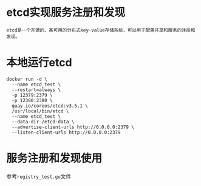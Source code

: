 # etcd实现服务注册和发现
    etcd是一个开源的、高可用的分布式key-value存储系统，可以用于配置共享和服务的注册和发现。

# 本地运行etcd
```shell
docker run -d \
  --name etcd_test \
  --restart=always \
  -p 12379:2379 \
  -p 12380:2380 \
  quay.io/coreos/etcd:v3.5.1 \
  /usr/local/bin/etcd \
  --name etcd_test \
  --data-dir /etcd-data \
  --advertise-client-urls http://0.0.0.0:2379 \
  --listen-client-urls http://0.0.0.0:2379
```

# 服务注册和发现使用
参考`registry_test.go`文件
